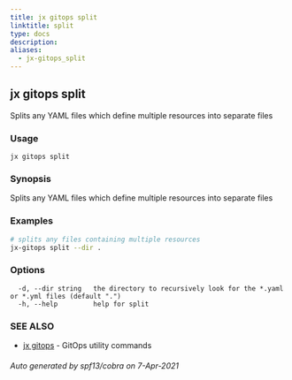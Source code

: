 ```yaml
---
title: jx gitops split
linktitle: split
type: docs
description: 
aliases:
  - jx-gitops_split
---
```


## jx gitops split

Splits any YAML files which define multiple resources into separate files

### Usage

```
jx gitops split
```

### Synopsis

Splits any YAML files which define multiple resources into separate files

### Examples

  ```bash
  # splits any files containing multiple resources
  jx-gitops split --dir .

  ```
### Options

```
  -d, --dir string   the directory to recursively look for the *.yaml or *.yml files (default ".")
  -h, --help         help for split
```

### SEE ALSO

* [jx gitops](..)	 - GitOps utility commands

###### Auto generated by spf13/cobra on 7-Apr-2021
